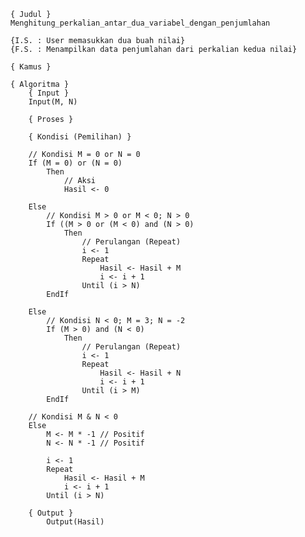     { Judul }
    Menghitung_perkalian_antar_dua_variabel_dengan_penjumlahan

    {I.S. : User memasukkan dua buah nilai}
	{F.S. : Menampilkan data penjumlahan dari perkalian kedua nilai}

    { Kamus }
        
    { Algoritma }
        { Input }
        Input(M, N)
        
        { Proses }

        { Kondisi (Pemilihan) }
        
        // Kondisi M = 0 or N = 0
        If (M = 0) or (N = 0)
            Then
                // Aksi
                Hasil <- 0

        Else
            // Kondisi M > 0 or M < 0; N > 0
            If ((M > 0 or (M < 0) and (N > 0)
                Then                    
                    // Perulangan (Repeat)
                    i <- 1
                    Repeat
                        Hasil <- Hasil + M
                        i <- i + 1
                    Until (i > N)
            EndIf

        Else
            // Kondisi N < 0; M = 3; N = -2
            If (M > 0) and (N < 0)
                Then
                    // Perulangan (Repeat) 
                    i <- 1
                    Repeat
                        Hasil <- Hasil + N
                        i <- i + 1
                    Until (i > M)
            EndIf

        // Kondisi M & N < 0
        Else
            M <- M * -1 // Positif
            N <- N * -1 // Positif

            i <- 1
            Repeat
                Hasil <- Hasil + M
                i <- i + 1
            Until (i > N)

        { Output }
            Output(Hasil)